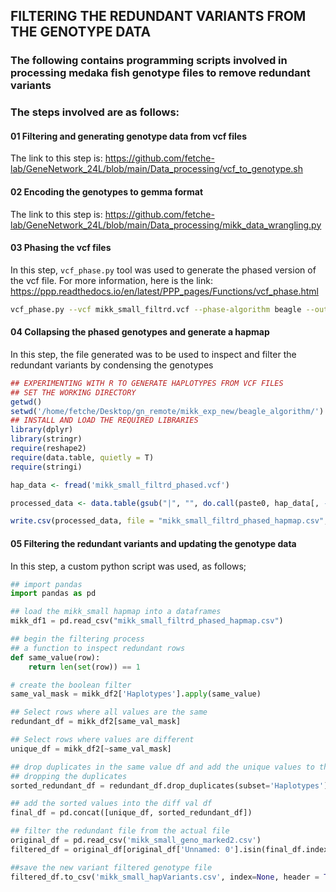 ## FILTERING THE REDUNDANT VARIANTS FROM THE GENOTYPE DATA 
### The following contains programming scripts involved in processing medaka fish genotype files to remove redundant variants 
### The steps involved are as follows: 
#### 01 Filtering and generating genotype data from vcf files 
The link to this step is: https://github.com/fetche-lab/GeneNetwork_24L/blob/main/Data_processing/vcf_to_genotype.sh

#### 02 Encoding the genotypes to gemma format 
The link to this step is: https://github.com/fetche-lab/GeneNetwork_24L/blob/main/Data_processing/mikk_data_wrangling.py

#### 03 Phasing the vcf files 
In this step, `vcf_phase.py` tool was used to generate the phased version of the vcf file. For more information, here is the link: https://ppp.readthedocs.io/en/latest/PPP_pages/Functions/vcf_phase.html
```bash 
vcf_phase.py --vcf mikk_small_filtrd.vcf --phase-algorithm beagle --out mikk_small_filtrd_phased.vcf --out-format vcf 

```
#### 04 Collapsing the phased genotypes and generate a hapmap 
In this step, the file generated was to be used to inspect and filter the redundant variants by condensing the genotypes 
```R
## EXPERIMENTING WITH R TO GENERATE HAPLOTYPES FROM VCF FILES 
## SET THE WORKING DIRECTORY 
getwd()
setwd('/home/fetche/Desktop/gn_remote/mikk_exp_new/beagle_algorithm/')
## INSTALL AND LOAD THE REQUIRED LIBRARIES 
library(dplyr)
library(stringr)
require(reshape2)
require(data.table, quietly = T)
require(stringi)

hap_data <- fread('mikk_small_filtrd_phased.vcf')

processed_data <- data.table(gsub("|", "", do.call(paste0, hap_data[, -c(1:9)]), fixed = TRUE))

write.csv(processed_data, file = "mikk_small_filtrd_phased_hapmap.csv", row.names = T)

```

#### 05 Filtering the redundant variants and updating the genotype data 
In this step, a custom python script was used, as follows; 
```python
## import pandas 
import pandas as pd

## load the mikk_small hapmap into a dataframes 
mikk_df1 = pd.read_csv("mikk_small_filtrd_phased_hapmap.csv")

## begin the filtering process 
## a function to inspect redundant rows 
def same_value(row): 
    return len(set(row)) == 1 

# create the boolean filter
same_val_mask = mikk_df2['Haplotypes'].apply(same_value) 

## Select rows where all values are the same 
redundant_df = mikk_df2[same_val_mask] 

## Select rows where values are different 
unique_df = mikk_df2[~same_val_mask] 

## drop duplicates in the same value df and add the unique values to the diff val df 
## dropping the duplicates 
sorted_redundant_df = redundant_df.drop_duplicates(subset='Haplotypes') 

## add the sorted values into the diff val df 
final_df = pd.concat([unique_df, sorted_redundant_df])

## filter the redundant file from the actual file 
original_df = pd.read_csv('mikk_small_geno_marked2.csv')
filtered_df = original_df[original_df['Unnamed: 0'].isin(final_df.index)]

##save the new variant filtered genotype file 
filtered_df.to_csv('mikk_small_hapVariants.csv', index=None, header = True)

```
